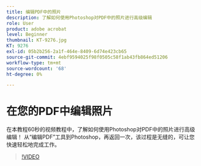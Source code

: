 ```yaml
---
title: 编辑PDF中的照片
description: 了解如何使用Photoshop对PDF中的照片进行高级编辑
role: User
product: adobe acrobat
level: Beginner
thumbnail: KT-9276.jpg
KT: 9276
exl-id: 05b2b256-2a1f-464e-8409-6d74e423cb65
source-git-commit: 4ebf9594025f98f0505c58f1ab43fb864ed51206
workflow-type: tm+mt
source-wordcount: '68'
ht-degree: 0%

---
```


# 在您的PDF中编辑照片

在本教程60秒的视频教程中，了解如何使用Photoshop对PDF中的照片进行高级编辑！ 从“编辑PDF”工具到Photoshop，再返回一次，该过程是无缝的，可让您快速轻松地完成工作。

>[!VIDEO](https://video.tv.adobe.com/v/338276?quality=12&learn=on&hidetitle=true)
